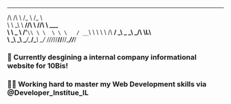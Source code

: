  __  __          ___    ___             
/\ \/\ \        /\_ \  /\_ \            
\ \ \_\ \     __\//\ \ \//\ \     ___   
 \ \  _  \  /'__`\\ \ \  \ \ \   / __`\ 
  \ \ \ \ \/\  __/ \_\ \_ \_\ \_/\ \L\ \
   \ \_\ \_\ \____\/\____\/\____\ \____/
    \/_/\/_/\/____/\/____/\/____/\/___/ 
                                        
     
     
     
### 🌊 Currently desgining a internal company informational website for 10Bis!
### 🏋️‍♂️ Working hard to master my Web Development skills via @Developer_Institue_IL

<!--
**MiniManch/MiniManch** is a ✨ _special_ ✨ repository because its `README.md` (this file) appears on your GitHub profile.

Here are some ideas to get you started:

- 🔭 I’m currently working on ...
- 🌱 I’m currently learning ...
- 👯 I’m looking to collaborate on ...
- 🤔 I’m looking for help with ...
- 💬 Ask me about ...
- 📫 How to reach me: ...
- 😄 Pronouns: ...
- ⚡ Fun fact: ...
-->
